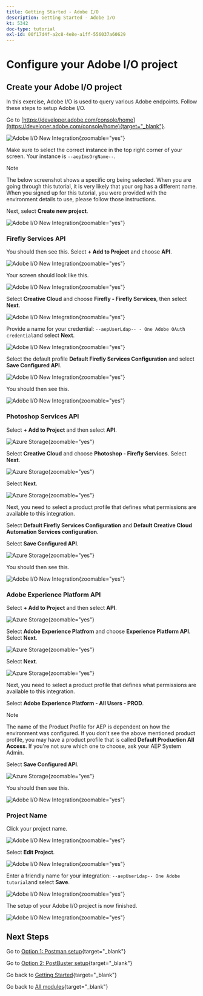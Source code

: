 ```yaml
---
title: Getting Started - Adobe I/O
description: Getting Started - Adobe I/O
kt: 5342
doc-type: tutorial
exl-id: 00f17d4f-a2c8-4e8e-a1ff-556037a60629
---
```

# Configure your Adobe I/O project

## Create your Adobe I/O project

In this exercise, Adobe I/O is used to query various Adobe endpoints. Follow these steps to setup Adobe I/O.

Go to [https://developer.adobe.com/console/home](https://developer.adobe.com/console/home){target="_blank"}.

![Adobe I/O New Integration](./images/iohome.png){zoomable="yes"}

Make sure to select the correct instance in the top right corner of your screen. Your instance is `--aepImsOrgName--`. 

>[!NOTE]
>
> The below screenshot shows a specific org being selected. When you are going through this tutorial, it is very likely that your org has a different name. When you signed up for this tutorial, you were provided with the environment details to use, please follow those instructions.

Next, select **Create new project**.

![Adobe I/O New Integration](./images/iocomp.png){zoomable="yes"}

### Firefly Services API

You should then see this. Select **+ Add to Project** and choose **API**.

![Adobe I/O New Integration](./images/adobe_io_access_api.png){zoomable="yes"}

Your screen should look like this.

![Adobe I/O New Integration](./images/api1.png){zoomable="yes"}

Select **Creative Cloud** and choose **Firefly - Firefly Services**, then select **Next**.

![Adobe I/O New Integration](./images/api3.png){zoomable="yes"}

Provide a name for your credential: `--aepUserLdap-- - One Adobe OAuth credential`and select **Next**.

![Adobe I/O New Integration](./images/api4.png){zoomable="yes"}

Select the default profile **Default Firefly Services Configuration** and select **Save Configured API**.

![Adobe I/O New Integration](./images/api9.png){zoomable="yes"}

You should then see this.

![Adobe I/O New Integration](./images/api10.png){zoomable="yes"}

### Photoshop Services API

Select **+ Add to Project** and then select **API**.

![Azure Storage](./images/ps2.png){zoomable="yes"}

Select **Creative Cloud** and choose **Photoshop - Firefly Services**. Select **Next**.

![Azure Storage](./images/ps3.png){zoomable="yes"}

Select **Next**.

![Azure Storage](./images/ps4.png){zoomable="yes"}

Next, you need to select a product profile that defines what permissions are available to this integration.

Select **Default Firefly Services Configuration** and **Default Creative Cloud Automation Services configuration**.

Select **Save Configured API**.

![Azure Storage](./images/ps5.png){zoomable="yes"}

You should then see this.

![Adobe I/O New Integration](./images/ps7.png){zoomable="yes"}

### Adobe Experience Platform API

Select **+ Add to Project** and then select **API**.

![Azure Storage](./images/aep1.png){zoomable="yes"}

Select **Adobe Experience Platfrom** and choose **Experience Platform API**. Select **Next**.

![Azure Storage](./images/aep2.png){zoomable="yes"}

Select **Next**.

![Azure Storage](./images/aep3.png){zoomable="yes"}

Next, you need to select a product profile that defines what permissions are available to this integration.

Select **Adobe Experience Platform - All Users - PROD**.

>[!NOTE]
>
>The name of the Product Profile for AEP is dependent on how the environment was configured. If you don't see the above mentioned product profile, you may have a product profile that is called **Default Production All Access**. If you're not sure which one to choose, ask your AEP System Admin.

Select **Save Configured API**.

![Azure Storage](./images/aep4.png){zoomable="yes"}

You should then see this.

![Adobe I/O New Integration](./images/aep5.png){zoomable="yes"}

### Project Name

Click your project name.

![Adobe I/O New Integration](./images/api13.png){zoomable="yes"}

Select **Edit Project**.

![Adobe I/O New Integration](./images/api14.png){zoomable="yes"}

Enter a friendly name for your integration: `--aepUserLdap-- One Adobe tutorial`and select **Save**.

![Adobe I/O New Integration](./images/api15.png){zoomable="yes"}

The setup of your Adobe I/O project is now finished.

![Adobe I/O New Integration](./images/api16.png){zoomable="yes"}

## Next Steps

Go to [Option 1: Postman setup](./ex7.md){target="_blank"}

Go to [Option 2: PostBuster setup](./ex8.md){target="_blank"}

Go back to [Getting Started](./getting-started.md){target="_blank"}

Go back to [All modules](./../../../overview.md){target="_blank"}
